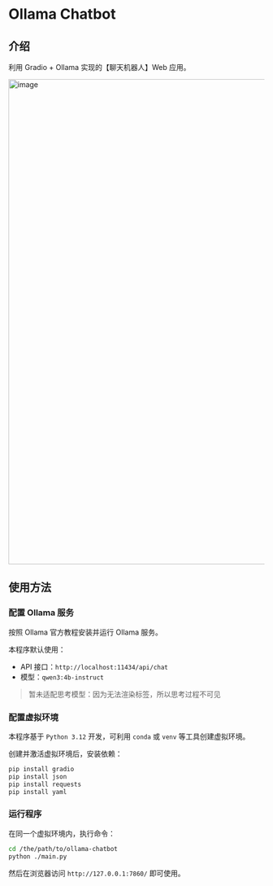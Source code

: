 # Ollama Chatbot

## 介绍

利用 Gradio + Ollama 实现的【聊天机器人】Web 应用。

<img width="1507" height="954" alt="image" src="https://github.com/user-attachments/assets/783e7f27-8c8b-4eb2-839b-139499d22a73" />

## 使用方法

### 配置 Ollama 服务

按照 Ollama 官方教程安装并运行 Ollama 服务。

本程序默认使用：
- API 接口：`http://localhost:11434/api/chat`
- 模型：`qwen3:4b-instruct`

> 暂未适配思考模型：因为无法渲染<think>标签，所以思考过程不可见

### 配置虚拟环境

本程序基于 `Python 3.12` 开发，可利用 `conda` 或 `venv` 等工具创建虚拟环境。

创建并激活虚拟环境后，安装依赖：

```bash
pip install gradio
pip install json
pip install requests
pip install yaml
```

### 运行程序

在同一个虚拟环境内，执行命令：

```bash
cd /the/path/to/ollama-chatbot
python ./main.py
```

然后在浏览器访问 `http://127.0.0.1:7860/` 即可使用。
